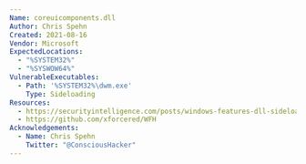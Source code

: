 ```yaml
---
Name: coreuicomponents.dll
Author: Chris Spehn
Created: 2021-08-16
Vendor: Microsoft
ExpectedLocations:
  - "%SYSTEM32%"
  - "%SYSWOW64%"
VulnerableExecutables:
  - Path: '%SYSTEM32%\dwm.exe'
    Type: Sideloading
Resources:
  - https://securityintelligence.com/posts/windows-features-dll-sideloading/
  - https://github.com/xforcered/WFH
Acknowledgements:
  - Name: Chris Spehn
    Twitter: "@ConsciousHacker"
---
```


